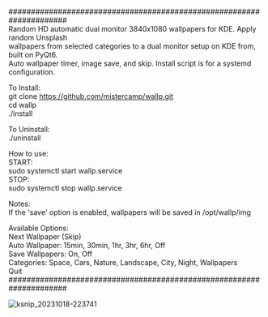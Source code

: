 #####################################################################  
Random HD automatic dual monitor 3840x1080 wallpapers for KDE. Apply random Unsplash  
wallpapers from selected categories to a dual monitor setup on KDE from, built on PyQt6.  
Auto wallpaper timer, image save, and skip. Install script is for a systemd configuration.  
  
To Install:  
git clone https://github.com/mistercamp/wallp.git  
cd wallp    
./install  

To Uninstall:  
./uninstall  
  
How to use:  
START:  
sudo systemctl start wallp.service    
STOP:  
sudo systemctl stop wallp.service  
  
Notes:  
If the 'save' option is enabled, wallpapers will be saved in /opt/wallp/img  
  
Available Options:  
Next Wallpaper   (Skip)  
Auto Wallpaper:  15min, 30min, 1hr, 3hr, 6hr, Off  
Save Wallpapers: On, Off  
Categories:      Space, Cars, Nature, Landscape, City, Night, Wallpapers  
Quit  
#####################################################################  

  
![ksnip_20231018-223741](https://github.com/mistercamp/wallp/assets/148037744/aa2afcca-4818-4053-9634-541e088a7e8a)
